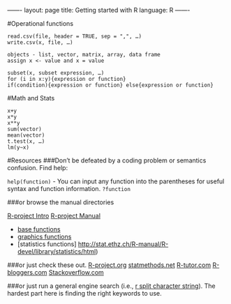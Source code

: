 ——-
layout: page
title: Getting started with R
language: R
——-

#Operational functions

```
read.csv(file, header = TRUE, sep = ",", …)
write.csv(x, file, …) 

objects - list, vector, matrix, array, data frame
assign x <- value and x = value

subset(x, subset expression, …)
for (i in x:y){expression or function}
if(condition){expression or function} else{expression or function}
```

#Math and Stats
```
x+y
x*y
x**y
sum(vector)
mean(vector)
t.test(x, …)
lm(y~x)
```


#Resources
###Don’t be defeated by a coding problem or semantics confusion. Find help:

`help(function)` - You can input any function into the parentheses for useful syntax 
and function information. `?function` 

###or browse the manual directories

[R-project Intro](http://cran.r-project.org/doc/manuals/R-intro.html)
[R-project Manual](http://stat.ethz.ch/R-manual/R-devel/library/)
- [base functions](http://stat.ethz.ch/R-manual/R-devel/library/base/html/) 
- [graphics functions](http://stat.ethz.ch/R-manual/R-devel/library/graphics/html/) 
- [statistics functions] http://stat.ethz.ch/R-manual/R-devel/library/statistics/html)

###or just check these out.
[R-project.org](http://www.r-project.org/)
[statmethods.net](http://www.statmethods.net/)
[R-tutor.com](http://www.r-tutor.com/)
[R-bloggers.com](http://www.r-bloggers.com/)
[Stackoverflow.com](http://stackoverflow.com/)

###or just run a general engine search (i.e., [r split character string](https://duckduckgo.com/?q=r+split+character+string&t=ffsb&ia=qa)).
The hardest part here is finding the right keywords to use.


